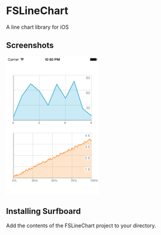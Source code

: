 FSLineChart
===========

A line chart library for iOS

Screenshots
---
<img src="Screenshots/fslinechart.png" width=50% />

Installing Surfboard
---
Add the contents of the FSLineChart project to your directory.